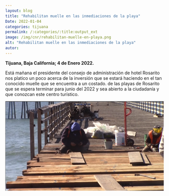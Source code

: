```yaml
---
layout: blog
title: "Rehabilitan muelle en las inmediaciones de la playa"
Date: 2022-01-04
categories: tijuana
permalink: /:categories/:title:output_ext
image: /img/cnr/rehabilitan-muelle-en-playa.png
alt: "Rehabilitan muelle en las inmediaciones de la playa"
autor:
---
```


**Tijuana, Baja California; 4 de Enero 2022.** 

Está mañana el presidente del consejo de administración de hotel Rosarito nos platico un poco acerca de la inversión que se estará haciendo en el tan conocido muelle que se encuentra a un costado.
de las playas de Rosarito que se espera terminar para junio del 2022 y sea abierto a la ciudadanía y que conozcan este centro turístico.

<div id="carouselExampleSlidesOnly" class="carousel slide" data-ride="carousel">
  <div class="carousel-inner">
    <div class="carousel-item active">
       <img class="d-block w-100" src="/img/cnr/rehabilitan-muelle-en-playa.png" loading="lazy"  alt="Rehabilitan muelle en las inmediaciones de la playa">
    </div>
  </div>
</div>